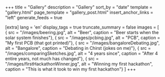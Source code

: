 +++
title = "Gallery"
description = "Gallery"
sort_by = "date"
template = "gallery.html"
page_template = "gallery_post.html"
insert_anchor_links = "left"
generate_feeds = true

[extra]
lang = 'en'
display_tags = true
truncate_summary = false
images = [
	{ src = "/images/beering.jpg", alt = "Beer", caption = "Beer starts when the solar system finishes"},
	{ src = "/images/pcbing.jpg", alt = "PCB", caption = "My first PCB (that got printed)"},
	{ src = "/images/bangaloreDebating.jpg", alt = "Bangalore", caption = "Debating in Chirst (jokes on me)"},
	{ src = "/images/comparingSketches.jpg", alt = "4 years since", caption = "After 4 entire years, not much has changed"},
	{ src = "/images/firstHackathonWinner.jpg", alt = "Winning my first hackathon", caption = "This is what it took to win my first hackathon"}
]
+++